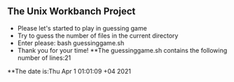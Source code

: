 ## The Unix Workbanch Project

* Please let's started to play in guessing game
* Try to guess the number of files in the current directory
* Enter please: bash guessinggame.sh
* Thank you for your time!
**The guessinggame.sh contains the following number of lines:21

**The date is:Thu Apr  1 01:01:09 +04 2021
